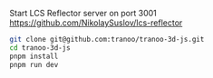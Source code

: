 Start LCS Reflector server on port 3001
https://github.com/NikolaySuslov/lcs-reflector

```sh
git clone git@github.com:tranoo/tranoo-3d-js.git
cd tranoo-3d-js
pnpm install 
pnpm run dev
```
